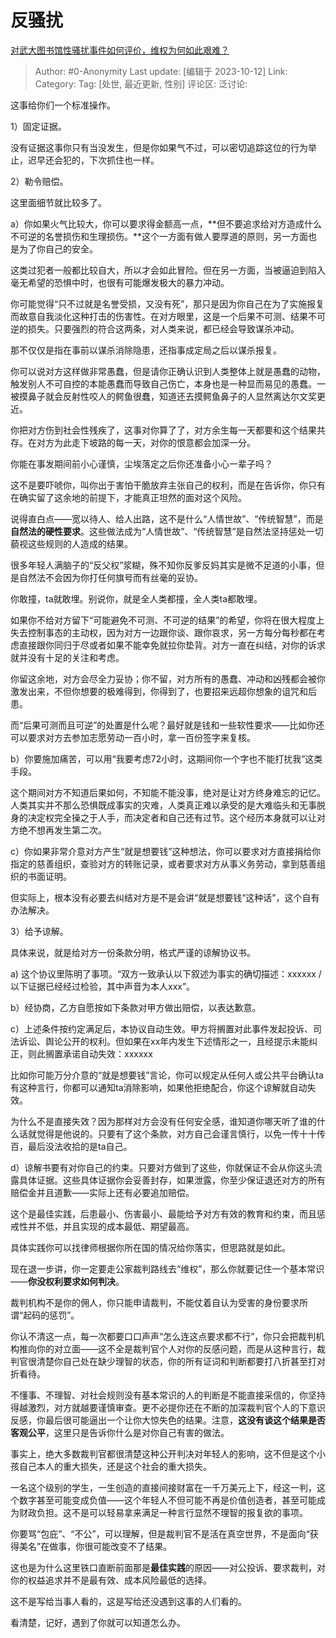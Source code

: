 # 反骚扰
[对武大图书馆性骚扰事件如何评价，维权为何如此艰难？](https://www.zhihu.com/question/625687555/answer/3247068566)

> Author: #0-Anonymity
> Last update: [编辑于 2023-10-12]
> Link:
> Category: 
> Tag: [处世, 最近更新, 性别]
> 评论区:
> 泛讨论:

这事给你们一个标准操作。

1）固定证据。

没有证据这事你只有当没发生，但是你如果气不过，可以密切追踪这位的行为举止，迟早还会犯的，下次抓住也一样。

2）勒令赔偿。

这里面细节就比较多了。

a）你如果火气比较大，你可以要求得金额高一点，**但不要追求给对方造成什么不可逆的名誉损伤和生理损伤。**这个一方面有做人要厚道的原则，另一方面也是为了你自己的安全。

这类过犯者一般都比较自大，所以才会如此冒险。但在另一方面，当被逼迫到陷入毫无希望的恐惧中时，也很有可能爆发极大的暴力冲动。

你可能觉得“只不过就是名誉受损，又没有死”，那只是因为你自己在为了实施报复而故意自我淡化这种打击的伤害性。在对方眼里，这是一个后果不可测、结果不可逆的损失。只要强烈的符合这两条，对人类来说，都已经会导致谋杀冲动。

那不仅仅是指在事前以谋杀消除隐患，还指事成定局之后以谋杀报复。

你可以说对方这样做非常愚蠢，但是请你正确认识到人类整体上就是愚蠢的动物，触发别人不可自控的本能愚蠢而导致自己伤亡，本身也是一种显而易见的愚蠢。一被摸鼻子就会反射性咬人的鳄鱼很蠢，知道还去摸鳄鱼鼻子的人显然离达尔文奖更近。

你把对方伤到社会性残疾了，这事对你算了了，对方余生每一天都要和这个结果共存。在对方为此走下坡路的每一天，对你的恨意都会加深一分。

你能在事发期间前小心谨慎，尘埃落定之后你还准备小心一辈子吗？

这不是要吓唬你，叫你出于害怕干脆放弃主张自己的权利，而是在告诉你，你只有在确实留了这余地的前提下，才能真正坦然的面对这个风险。

说得直白点——宽以待人、给人出路，这不是什么“人情世故”、“传统智慧”，而是**自然法的硬性要求**。这些做法成为“人情世故”、“传统智慧”是自然法坚持惩处一切藐视这些规则的人造成的结果。

很多年轻人满脑子的“反父权”浆糊，殊不知你反爹反妈其实是微不足道的小事，但是自然法不会因为你打任何旗号而有丝毫的妥协。

你敢撞，ta就敢埋。别说你，就是全人类都撞，全人类ta都敢埋。

如果你不给对方留下“可能避免不可测、不可逆的结果”的希望，你将在很大程度上失去控制事态的主动权，因为对方一边跟你谈、跟你哀求，另一方每分每秒都在考虑直接跟你同归于尽或者如果不能幸免就拉你垫背。对方一直在纠结，对你的诉求就并没有十足的关注和考虑。

你留这余地，对方会尽全力妥协；你不留，对方所有的愚蠢、冲动和凶残都会被你激发出来，不但你想要的极难得到，你得到了，也要招来远超你想象的诅咒和后患。

而“后果可测而且可逆”的处置是什么呢？最好就是钱和一些软性要求——比如你还可以要求对方去参加志愿劳动一百小时，拿一百份签字来复核。

b）你要施加痛苦，可以用“我要考虑72小时，这期间你一个字也不能打扰我”这类手段。

这个期间对方不知道后果如何，不知能不能没事，绝对是让对方终身难忘的记忆。人类其实并不那么恐惧既成事实的灾难，人类真正难以承受的是大难临头和无事脱身的决定权完全操之于人手，而决定者和自己还有过节。这个经历本身就可以让对方绝不想再发生第二次。

c）你如果非常介意对方产生“就是想要钱”这种想法，你可以要求对方直接捐给你指定的慈善组织，查验对方的转账记录，或者要求对方从事义务劳动，拿到慈善组织的书面证明。

但实际上，根本没有必要去纠结对方是不是会讲“就是想要钱“这种话”，这个自有办法解决。

3）给予谅解。

具体来说，就是给对方一份条款分明，格式严谨的谅解协议书。

a) 这个协议里陈明了事项。“双方一致承认以下叙述为事实的确切描述：xxxxxx / 以下证据已经经过检验，其中声音为本人xxx”。

b）经协商，乙方自愿按如下条款对甲方做出赔偿，以表达歉意。

c）上述条件按约定满足后，本协议自动生效。甲方将搁置对此事件发起投诉、司法诉讼、舆论公开的权利。但如果在xx年内发生下述情形之一，且经提示未能纠正，则此搁置承诺自动失效：xxxxxx

比如你可能万分介意的“就是想要钱”言论，你可以规定从任何人或公共平台确认ta有这种言行，你都可以通知ta消除影响，如果他拒绝配合，你这个谅解就自动失效。

为什么不是直接失效？因为那样对方会没有任何安全感，谁知道你哪天听了谁的什么话就觉得是他说的。只要有了这个条款，对方自己会谨言慎行，以免一传十十传百，最后没法收拾的是ta自己。

d）谅解书要有对你自己的约束。只要对方做到了这些，你就保证不会从你这头流露具体证据。这些具体证据你会妥善封存，如果泄露，你至少保证退还对方的所有赔偿金并且道歉——实际上还有必要追加赔偿。

这个是最佳实践，后患最小、伤害最小、最能给予对方有效的教育和约束，而且惩戒性并不低，并且实现的成本最低、期望最高。

具体实践你可以找律师根据你所在国的情况给你落实，但思路就是如此。

现在退一步讲，你一定要走公家裁判路线去“维权”，那么你就要记住一个基本常识——**你没权利要求如何判决**。

裁判机构不是你的佣人，你只能申请裁判，不能仗着自认为受害的身份要求所谓“起码的惩罚”。

你认不清这一点，每一次都要口口声声“怎么连这点要求都不行”，你只会把裁判机构推向你的对立面——这不全是裁判官个人对你的反感问题，而是从这种言行，裁判官很清楚你自己处在缺少理智的状态，你的所有证词和判断都要打八折甚至打对折看待。

不懂事、不理智、对社会规则没有基本常识的人的判断是不能直接采信的，你坚持得越激烈，对方就越要谨慎审查。更不必提你还在不断的加深裁判官个人的下意识反感，你最后很可能逼出一个让你大惊失色的结果。注意，**这没有谈这个结果是否客观公平**，这里只是告诉你什么是对你自己有害的做法。

事实上，绝大多数裁判官都很清楚这种公开判决对年轻人的影响，这不但是这个小孩自己本人的重大损失，还是这个社会的重大损失。

一名这个级别的学生，一生创造的直接间接财富在一千万美元上下，经这一判，这个数字甚至可能变成负值——这个年轻人不但可能不再是价值创造者，甚至可能成为财政负担。这不是可以轻易拿来满足一种言行显然不理智的报复欲的事项。

你要骂“包庇”、“不公”，可以理解，但是裁判官不是活在真空世界，不是面向“获得美名”在做事，你很可能改变不了结果。

这也是为什么这里铁口直断前面那是**最佳实践**的原因——对公投诉、要求裁判，对你的权益追求并不是最有效、成本风险最低的选择。

这不是写给当事人看的，这是写给还没遇到这事的人们看的。

看清楚，记好，遇到了你就可以知道怎么办。